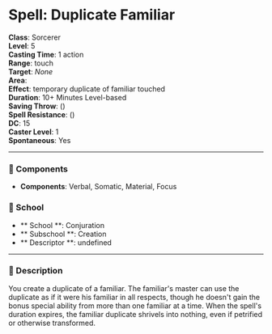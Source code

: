 
# Spell: Duplicate Familiar
**Class**: Sorcerer  
**Level**: 5  
**Casting Time**: 1 action  
**Range**: touch  
**Target**: _None_  
**Area**:   
**Effect**: temporary duplicate of familiar touched  
**Duration**: 10+ Minutes Level-based  
**Saving Throw**:  ()  
**Spell Resistance**:  ()  
**DC**: 15  
**Caster Level**: 1  
**Spontaneous**: Yes

---

### 🔮 Components
- **Components**: Verbal, Somatic, Material, Focus

### 🏫 School
- ** School **: Conjuration
- ** Subschool **: Creation
- ** Descriptor **: undefined
---

### 📜 Description
You create a duplicate of a familiar. The familiar's master can use the duplicate as if it were his familiar in all respects, though he doesn't gain the bonus special ability from more than one familiar at a time. When the spell's duration expires, the familiar duplicate shrivels into nothing, even if petrified or otherwise transformed.
